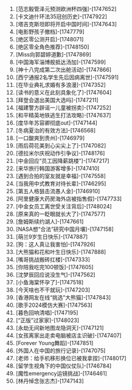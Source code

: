 
1. [范志毅管泽元预测欧洲杯四强]-[1747652]
1. [卡文迪什环法35冠创历史]-[1747922]
1. [塔吉克斯坦即将开启中国时间]-[1747643]
1. [电影野孩子撤档]-[1747779]
1. [绝区零公测开启]-[1748071]
1. [绝区零全角色推荐]-[1748150]
1. [Miss向郭碧婷道歉]-[1747869]
1. [中国海军淄博舰抵达汤加]-[1747599]
1. [神十八完成第二次出舱活动]-[1747866]
1. [西宁通报2名学生先后因病离世]-[1747591]
1. [在毕业典礼求婚有多浪漫]-[1747352]
1. [读书的意义在此刻具象化了]-[1747604]
1. [拜登会退出美国大选吗]-[1747211]
1. [福建警方辟谣一儿童被拐卖]-[1747252]
1. [和平精英地铁逃生打法攻略]-[1747637]
1. [度华年苏容卿彻底out]-[1747144]
1. [冬病夏治的有效方法]-[1746568]
1. [一口酸爽到贵州]-[1746979]
1. [雨后荷花美到心尖尖上了]-[1747082]
1. [德拉米尔庆祝动作引争议]-[1748176]
1. [中金回应“员工因降薪跳楼”]-[1747217]
1. [来华旅行韩国游客增多]-[1747410]
1. [遇到合拍的室友就是幸福]-[1747558]
1. [当我用中式教育对待长辈]-[1746295]
1. [第五人格狙击流愚人金]-[1746910]
1. [阿里健康大药房海外店被指售假]-[1747733]
1. [中金女员工离世受关注背后]-[1748024]
1. [原来真的一眨眼就长大了]-[1747577]
1. [詹姆斯续约湖人]-[1747661]
1. [NASA想“合法”研究中国月壤]-[1747158]
1. [萌兰9岁生日快乐]-[1747887]
1. [狗：这人真让我害怕]-[1747926]
1. [大熊猫和花和叶生日快乐]-[1747888]
1. [嘴哥挑战搬砖扛楼]-[1747333]
1. [你陪我吃完100顿饭]-[1747605]
1. [沈梦辰回应说没生气]-[1747562]
1. [小鱼海棠怀孕了]-[1747518]
1. [今天啥也不干就玩]-[1747203]
1. [香港网友在线“挑选”大熊猫]-[1747843]
1. [歌手2024模仿大赛]-[1747563]
1. [暮色回响清唱]-[1747195]
1. [“正版”过家家]-[1748023]
1. [永劫无间新地图龙隐洞天]-[1747121]
1. [女孩离家出走卖电脑被店主识破]-[1747407]
1. [Forever Young舞蹈]-[1747851]
1. [外国人在中国的旅行记录]-[1747075]
1. [老师：给手机移形换位已被我拿捏]-[1748017]
1. [留学生视角下的中国仪仗队]-[1746784]
1. [魔性emergency运镜挑战]-[1746461]
1. [林丹悼念张志杰]-[1747143]